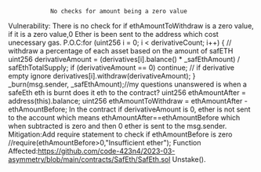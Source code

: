                No checks for amount being a zero value
Vulnerability: There is no check for if ethAmountToWithdraw is a zero value, if it is a zero value,0 Ether is been sent to the address which cost unecessary gas.
P.O.C:for (uint256 i = 0; i < derivativeCount; i++) {
            // withdraw a percentage of each asset based on the amount of safETH
            uint256 derivativeAmount = (derivatives[i].balance() *
                _safEthAmount) / safEthTotalSupply;
            if (derivativeAmount == 0) continue; // if derivative empty ignore
            derivatives[i].withdraw(derivativeAmount);
        }
        _burn(msg.sender, _safEthAmount);//my questions unanswered is when a safeEth eth is burnt does it eth to the contract?
        uint256 ethAmountAfter = address(this).balance;
        uint256 ethAmountToWithdraw = ethAmountAfter - ethAmountBefore;
In the contract if derivativeAmount is 0, ether is not sent to the account which means ethAmountAfter==ethAmountBefore which when subtracted is zero and then 0 ether is sent to the msg.sender.
Mitigation:Add require statement to check if ethAmountBefore is zero
//require(ethAmountBefore>0,"Insufficient ether");
Function Affected:https://github.com/code-423n4/2023-03-asymmetry/blob/main/contracts/SafEth/SafEth.sol
Unstake().

 